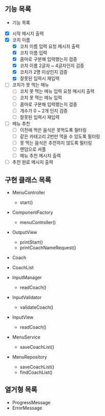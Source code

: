 ## 기능 목록
- 기능 목록
- [x]  시작 메시지 출력
- [x]  코치 이름
    - [x]  코치 이름 입력 요청 메시지 출력
    - [x]  코치 이름 입력
    - [x]  콤마로 구분해 입력했는지 검증
    - [x]  코치 이름 2글자 ~ 4글자인지 검증
    - [x]  코치가 2명 이상인지 검증
    - [x]  잘못된 입력시 재입력
- [ ]  코치가 못 먹는 메뉴
    - [ ]  코치 못 먹는 메뉴 입력 요청 메시지 출력
    - [ ]  코치 못 먹는 메뉴 입력
    - [ ]  콤마로 구분해 입력했는지 검증
    - [ ]  개수가 0 ~ 2개 인지 검증
    - [ ]  잘못된 입력시 재입력
- [ ]  메뉴 추천
    - [ ]  이전에 먹은 음식은 못먹도록 필터링
    - [ ]  같은 카테고리 2번만 먹을 수 있도록 필터링
    - [ ]  못 먹는 음식은 추천하지 않도록 필터링
    - [ ]  랜덤으로 셔플
    - [ ]  메뉴 추천 메시지 출력
- [ ]  추천 완료 메시지 출력

## 구현 클래스 목록
- MenuController
  - start()

- ComponentFactory
  - menuController()

- OutputView
  - printStart()
  - printCoachNameRequest()

- Coach

- CoachList

- InputManager
  - readCoach()

- InputValidator
  - validateCoach()

- InputView
  - readCoach()

- MenuService
  - saveCoachList()

- MenuRepository
  - saveCoachList()
  - findCoachList()

## 열거형 목록
- ProgressMessage
- ErrorMessage
